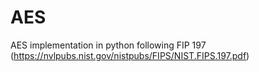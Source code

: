 # AES
AES implementation in python following FIP 197 (https://nvlpubs.nist.gov/nistpubs/FIPS/NIST.FIPS.197.pdf)
